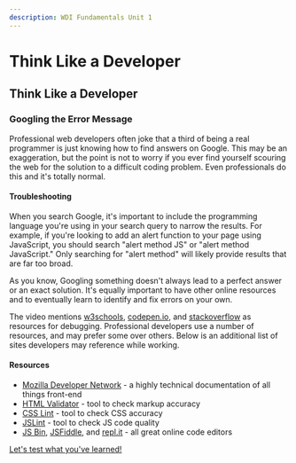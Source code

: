 ```yaml
---
description: WDI Fundamentals Unit 1
---
```


# Think Like a Developer

## Think Like a Developer

### Googling the Error Message

Professional web developers often joke that a third of being a real programmer is just knowing how to find answers on Google. This may be an exaggeration, but the point is not to worry if you ever find yourself scouring the web for the solution to a difficult coding problem. Even professionals do this and it's totally normal.

#### Troubleshooting

When you search Google, it's important to include the programming language you're using in your search query to narrow the results. For example, if you're looking to add an alert function to your page using JavaScript, you should search "alert method JS" or "alert method JavaScript." Only searching for "alert method" will likely provide results that are far too broad.

As you know, Googling something doesn't always lead to a perfect answer or an exact solution. It's equally important to have other online resources and to eventually learn to identify and fix errors on your own.

The video mentions [w3schools](http://www.w3schools.com/), [codepen.io](http://codepen.io/), and [stackoverflow](http://stackoverflow.com/) as resources for debugging. Professional developers use a number of resources, and may prefer some over others. Below is an additional list of sites developers may reference while working.

#### Resources

* [Mozilla Developer Network](https://developer.mozilla.org/en-US/) - a highly technical documentation of all things front-end
* [HTML Validator](https://validator.w3.org/) - tool to check markup accuracy
* [CSS Lint](http://csslint.net/) - tool to check CSS accuracy
* [JSLint](http://jslint.com/) - tool to check JS code quality
* [JS Bin](https://jsbin.com/?html,css,output), [JSFiddle](https://jsfiddle.net/), and [repl.it](https://repl.it/) - all great online code editors

[Let's test what you've learned!](developer-foundations-quiz.md)

